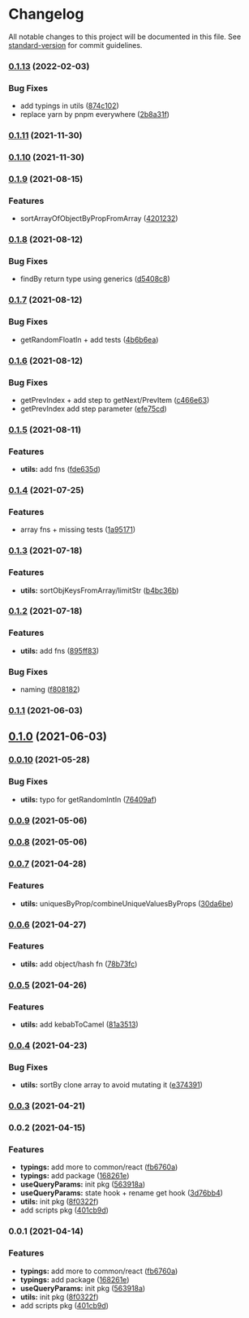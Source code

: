# Changelog

All notable changes to this project will be documented in this file. See [standard-version](https://github.com/conventional-changelog/standard-version) for commit guidelines.

### [0.1.13](https://github.com/astahmer/pastable/compare/@pastable/utils@0.1.9...@pastable/utils@0.1.13) (2022-02-03)


### Bug Fixes

* add typings in utils ([874c102](https://github.com/astahmer/pastable/commit/874c10299644bb6134a6bb2d96b2cb28d53fe7fa))
* replace yarn by pnpm everywhere ([2b8a31f](https://github.com/astahmer/pastable/commit/2b8a31f2026b36af1eec185f7ca307ef16496eef))

### [0.1.11](https://github.com/astahmer/pastable/compare/@pastable/utils@0.1.10...@pastable/utils@0.1.11) (2021-11-30)

### [0.1.10](https://github.com/astahmer/pastable/compare/@pastable/utils@0.1.9...@pastable/utils@0.1.10) (2021-11-30)

### [0.1.9](https://github.com/astahmer/pastable/compare/@pastable/utils@0.1.8...@pastable/utils@0.1.9) (2021-08-15)


### Features

* sortArrayOfObjectByPropFromArray ([4201232](https://github.com/astahmer/pastable/commit/4201232ef276240d194bf519d793071f5fd1d729))

### [0.1.8](https://github.com/astahmer/pastable/compare/@pastable/utils@0.1.7...@pastable/utils@0.1.8) (2021-08-12)


### Bug Fixes

* findBy return type using generics ([d5408c8](https://github.com/astahmer/pastable/commit/d5408c876bc323e820af59f2e0d756ca18d6698e))

### [0.1.7](https://github.com/astahmer/pastable/compare/@pastable/utils@0.1.6...@pastable/utils@0.1.7) (2021-08-12)


### Bug Fixes

* getRandomFloatIn + add tests ([4b6b6ea](https://github.com/astahmer/pastable/commit/4b6b6ea71e952d8444dd5070b7abf39e9eb464b9))

### [0.1.6](https://github.com/astahmer/pastable/compare/@pastable/utils@0.1.5...@pastable/utils@0.1.6) (2021-08-12)


### Bug Fixes

* getPrevIndex + add step to getNext/PrevItem ([c466e63](https://github.com/astahmer/pastable/commit/c466e6338f569241bf7f65ac3b5f6c1bf65f4266))
* getPrevIndex add step parameter ([efe75cd](https://github.com/astahmer/pastable/commit/efe75cdaead4fe0ca213942464d4d5866085e231))

### [0.1.5](https://github.com/astahmer/pastable/compare/@pastable/utils@0.1.4...@pastable/utils@0.1.5) (2021-08-11)


### Features

* **utils:** add fns ([fde635d](https://github.com/astahmer/pastable/commit/fde635d5a01c95f3d461def41b56707e87693ad2))

### [0.1.4](https://github.com/astahmer/pastable/compare/@pastable/utils@0.1.3...@pastable/utils@0.1.4) (2021-07-25)


### Features

* array fns + missing tests ([1a95171](https://github.com/astahmer/pastable/commit/1a95171953dfb6f019ab8599d85024eb02de5068))

### [0.1.3](https://github.com/astahmer/pastable/compare/@pastable/utils@0.1.2...@pastable/utils@0.1.3) (2021-07-18)


### Features

* **utils:** sortObjKeysFromArray/limitStr ([b4bc36b](https://github.com/astahmer/pastable/commit/b4bc36b1e4f60386ea4d07105e5a0f8d911f63f7))

### [0.1.2](https://github.com/astahmer/pastable/compare/@pastable/utils@0.1.1...@pastable/utils@0.1.2) (2021-07-18)


### Features

* **utils:** add fns ([895ff83](https://github.com/astahmer/pastable/commit/895ff83187c00d416528e84a96787d861a863fb9))


### Bug Fixes

* naming ([f808182](https://github.com/astahmer/pastable/commit/f8081826ae43cb22618caa846229d99979181b45))

### [0.1.1](https://github.com/astahmer/pastable/compare/@pastable/utils@0.1.0...@pastable/utils@0.1.1) (2021-06-03)

## [0.1.0](https://github.com/astahmer/pastable/compare/@pastable/utils@0.0.10...@pastable/utils@0.1.0) (2021-06-03)

### [0.0.10](https://github.com/astahmer/pastable/compare/@pastable/utils@0.0.9...@pastable/utils@0.0.10) (2021-05-28)


### Bug Fixes

* **utils:** typo for getRandomIntIn ([76409af](https://github.com/astahmer/pastable/commit/76409afc0cd2cf0c408142973df3c13f2e2c837b))

### [0.0.9](https://github.com/astahmer/pastable/compare/@pastable/utils@0.0.8...@pastable/utils@0.0.9) (2021-05-06)

### [0.0.8](https://github.com/astahmer/pastable/compare/@pastable/utils@0.0.7...@pastable/utils@0.0.8) (2021-05-06)

### [0.0.7](https://github.com/astahmer/pastable/compare/@pastable/utils@0.0.6...@pastable/utils@0.0.7) (2021-04-28)


### Features

* **utils:** uniquesByProp/combineUniqueValuesByProps ([30da6be](https://github.com/astahmer/pastable/commit/30da6be2b51a8880577ba5fa92f268c7a50e59ed))

### [0.0.6](https://github.com/astahmer/pastable/compare/@pastable/utils@0.0.5...@pastable/utils@0.0.6) (2021-04-27)


### Features

* **utils:** add object/hash fn ([78b73fc](https://github.com/astahmer/pastable/commit/78b73fc88a16345daad17346a4f96dc5fe71fcef))

### [0.0.5](https://github.com/astahmer/pastable/compare/@pastable/utils@0.0.4...@pastable/utils@0.0.5) (2021-04-26)


### Features

* **utils:** add kebabToCamel ([81a3513](https://github.com/astahmer/pastable/commit/81a3513bb0e6575e32191b58604ea64671350fd4))

### [0.0.4](https://github.com/astahmer/pastable/compare/@pastable/utils@0.0.3...@pastable/utils@0.0.4) (2021-04-23)


### Bug Fixes

* **utils:** sortBy clone array to avoid mutating it ([e374391](https://github.com/astahmer/pastable/commit/e3743915fd8d7eda8dd62d0cca4538166550bbfe))

### [0.0.3](https://github.com/astahmer/pastable/compare/@pastable/utils@0.0.2...@pastable/utils@0.0.3) (2021-04-21)

### 0.0.2 (2021-04-15)


### Features

* **typings:** add more  to common/react ([fb6760a](https://github.com/astahmer/pastable/commit/fb6760a2ce17c49c41e098f76a8734f04fe51548))
* **typings:** add package ([168261e](https://github.com/astahmer/pastable/commit/168261e66c4d48ad688842c95b396439add229e5))
* **useQueryParams:** init pkg ([563918a](https://github.com/astahmer/pastable/commit/563918a6743c2534201d5912b6bc88d402235385))
* **useQueryParams:** state hook + rename get hook ([3d76bb4](https://github.com/astahmer/pastable/commit/3d76bb402dd5eac883aadc45cf570c91ec6319e0))
* **utils:** init pkg ([8f0322f](https://github.com/astahmer/pastable/commit/8f0322f8e5b903a1254d2fdadfac09b0e9e50d5b))
* add scripts pkg ([401cb9d](https://github.com/astahmer/pastable/commit/401cb9d567f76b7744c56635165180d001decf90))

### 0.0.1 (2021-04-14)


### Features

* **typings:** add more  to common/react ([fb6760a](https://github.com/astahmer/pastable/commit/fb6760a2ce17c49c41e098f76a8734f04fe51548))
* **typings:** add package ([168261e](https://github.com/astahmer/pastable/commit/168261e66c4d48ad688842c95b396439add229e5))
* **useQueryParams:** init pkg ([563918a](https://github.com/astahmer/pastable/commit/563918a6743c2534201d5912b6bc88d402235385))
* **utils:** init pkg ([8f0322f](https://github.com/astahmer/pastable/commit/8f0322f8e5b903a1254d2fdadfac09b0e9e50d5b))
* add scripts pkg ([401cb9d](https://github.com/astahmer/pastable/commit/401cb9d567f76b7744c56635165180d001decf90))
